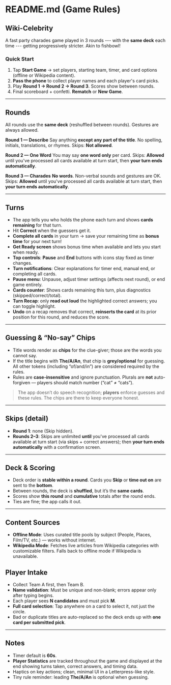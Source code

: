 # README.md (Game Rules)

## Wiki-Celebrity

A fast party charades game played in 3 rounds --- with the **same deck** each time --- getting progressively stricter. Akin to fishbowl! 

### Quick Start

1. Tap **Start Game** → set players, starting team, timer, and card options (offline or Wikipedia content).
2. **Pass the phone** to collect player names and each player's card picks.
3. Play **Round 1 → Round 2 → Round 3**. Scores show between rounds.
4. Final scoreboard + confetti. **Rematch** or **New Game**.

---

## Rounds

All rounds use the **same deck** (reshuffled between rounds). Gestures are always allowed.

**Round 1 — Describe**
Say anything **except any part of the title**. No spelling, initials, translations, or rhymes.
Skips: **Not allowed**.

**Round 2 — One Word**
You may say **one word only** per card.
Skips: **Allowed** until you've processed all cards available at turn start, then **your turn ends automatically**.

**Round 3 — Charades**
**No words**. Non-verbal sounds and gestures are OK.
Skips: **Allowed** until you've processed all cards available at turn start, then **your turn ends automatically**.

---

## Turns

* The app tells you who holds the phone each turn and shows **cards remaining** for that turn.
* Hit **Correct** when the guessers get it.
* **Complete all cards** in your turn → save your remaining time as **bonus time** for your next turn!
* **Get Ready screen** shows bonus time when available and lets you start when ready.
* **Top controls**: **Pause** and **End** buttons with icons stay fixed as timer changes.
* **Turn notifications**: Clear explanations for timer end, manual end, or completing all cards.
* **Pause menu**: Unpause, adjust timer settings (affects next round), or end game entirely.
* **Cards counter**: Shows cards remaining this turn, plus diagnostics (skipped/correct/total).
* **Turn Recap**: only **read out loud** the highlighted correct answers; you can toggle highlight.
* **Undo** on a recap removes that correct, **reinserts the card** at its prior position for this round, and reduces the score.

---

## Guessing & “No-say” Chips

* Title words render as **chips** for the clue-giver; those are the words you cannot say.
* If the title begins with **The/A/An**, that chip is **grey/optional** for guessing. All other tokens (including “of/and/in”) are considered required by the rules.
* Rules are **case-insensitive** and ignore punctuation. Plurals are **not** auto-forgiven — players should match number (“cat” ≠ “cats”).

> The app doesn’t do speech recognition; **players** enforce guesses and these rules. The chips are there to keep everyone honest.

---

## Skips (detail)

* **Round 1**: none (Skip hidden).
* **Rounds 2–3**: Skips are unlimited **until** you've processed all cards available at turn start (via skips + correct answers); then **your turn ends automatically** with a confirmation screen.

---

## Deck & Scoring

* Deck order is **stable within a round**. Cards you **Skip** or **time out on** are sent to the **bottom**.
* Between rounds, the deck is **shuffled**, but it’s the **same cards**.
* Scores show **this round** and **cumulative** totals after the round ends.
* Ties are fine; the app calls it out.

---

## Content Sources

* **Offline Mode**: Uses curated title pools by subject (People, Places, Film/TV, etc.) — works without internet.
* **Wikipedia Mode**: Fetches live articles from Wikipedia categories with customizable filters. Falls back to offline mode if Wikipedia is unavailable.

## Player Intake

* Collect Team A first, then Team B.
* **Name validation**: Must be unique and non-blank; errors appear only after typing begins.
* Each player sees **N candidates** and must pick **M**.
* **Full card selection**: Tap anywhere on a card to select it, not just the circle.
* Bad or duplicate titles are auto-replaced so the deck ends up with **one card per submitted pick**.

---

## Notes

* Timer default is **60s**.
* **Player Statistics** are tracked throughout the game and displayed at the end showing turns taken, correct answers, and timing data.
* Haptics on key actions; clean, minimal UI in a Letterpress-like style.
* Tiny rule reminder: leading **The/A/An** is optional when guessing.
